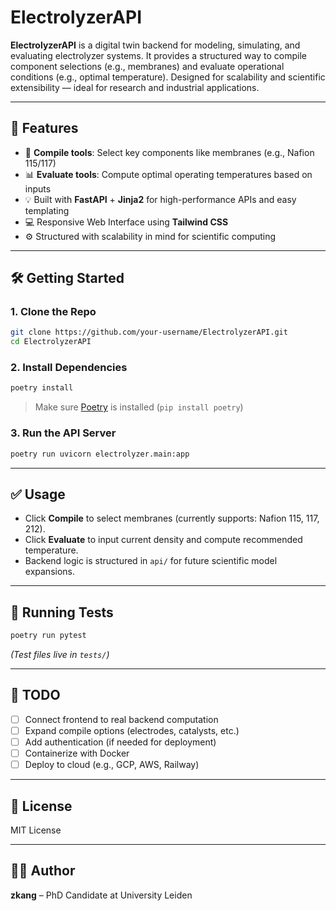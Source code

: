 # ElectrolyzerAPI

**ElectrolyzerAPI** is a digital twin backend for modeling, simulating, and evaluating electrolyzer systems. It provides a structured way to compile component selections (e.g., membranes) and evaluate operational conditions (e.g., optimal temperature). Designed for scalability and scientific extensibility — ideal for research and industrial applications.

---

## 🚀 Features

- 🔧 **Compile tools**: Select key components like membranes (e.g., Nafion 115/117)
- 📊 **Evaluate tools**: Compute optimal operating temperatures based on inputs
- 💡 Built with **FastAPI** + **Jinja2** for high-performance APIs and easy templating
- 💻 Responsive Web Interface using **Tailwind CSS**
- ⚙️ Structured with scalability in mind for scientific computing

---



## 🛠️ Getting Started

### 1. Clone the Repo

```bash
git clone https://github.com/your-username/ElectrolyzerAPI.git
cd ElectrolyzerAPI
```

### 2. Install Dependencies

```bash
poetry install
```

> Make sure [Poetry](https://python-poetry.org/) is installed (`pip install poetry`)

### 3. Run the API Server

```bash
poetry run uvicorn electrolyzer.main:app
```


---

## ✅ Usage

- Click **Compile** to select membranes (currently supports: Nafion 115, 117, 212).
- Click **Evaluate** to input current density and compute recommended temperature.
- Backend logic is structured in `api/` for future scientific model expansions.

---

## 🧪 Running Tests

```bash
poetry run pytest
```

*(Test files live in `tests/`)*

---

## 📌 TODO

- [ ] Connect frontend to real backend computation
- [ ] Expand compile options (electrodes, catalysts, etc.)
- [ ] Add authentication (if needed for deployment)
- [ ] Containerize with Docker
- [ ] Deploy to cloud (e.g., GCP, AWS, Railway)

---

## 📄 License

MIT License

---

## 👨‍🔬 Author

**zkang** – PhD Candidate at University Leiden
